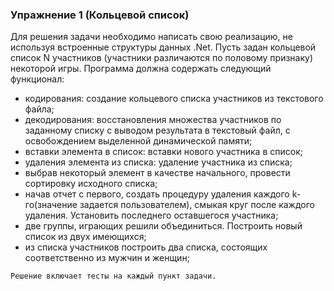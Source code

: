 ### Упражнение 1 (Кольцевой список)
Для решения задачи необходимо написать свою реализацию, не используя встроенные структуры данных .Net.
Пусть задан кольцевой список N участников (участники различаются по половому признаку) некоторой игры. Программа должна содержать следующий функционал:
*	кодирования: создание кольцевого списка участников из текстового файла;
*	декодирования: восстановления множества участников по заданному списку с выводом результата в текстовый файл, с освобождением выделенной динамической памяти;
*	вставки элемента в список:  вставки нового участника в список;
*	удаления элемента из списка: удаление участника из списка;
*	выбрав некоторый элемент в качестве начального, провести сортировку исходного списка;
*	начав отчет с первого, создать процедуру удаления каждого k-го(значение задается пользователем), смыкая круг после каждого удаления. Установить последнего оставшегося участника;
*	две группы, играющих решили объединиться. Построить новый список из двух имеющихся;
*	из списка участников построить два списка, состоящих соответственно из мужчин и женщин;

`Решение включает тесты на каждый пункт задачи.`